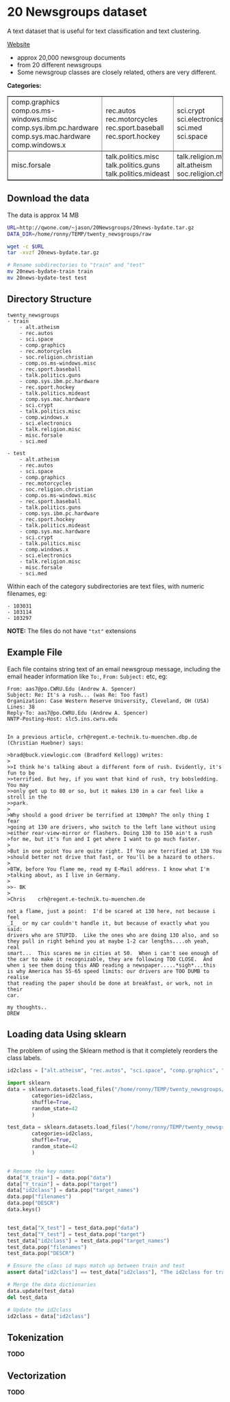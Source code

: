# 20 Newsgroups dataset

A text dataset that is useful for text classification and text clustering.


[Website](http://qwone.com/~jason/20Newsgroups/)

- approx 20,000 newsgroup documents
- from 20 different newsgroups
- Some newsgroup classes are closely related, others are very different.

**Categories:**

<table border="1">
<tbody><tr>
<td>comp.graphics<br>comp.os.ms-windows.misc<br>comp.sys.ibm.pc.hardware<br>comp.sys.mac.hardware<br>comp.windows.x</td>
<td>rec.autos<br>rec.motorcycles<br>rec.sport.baseball<br>rec.sport.hockey</td>
<td>sci.crypt<br>sci.electronics<br>sci.med<br>sci.space</td>
</tr><tr>
<td>misc.forsale</td>
<td>talk.politics.misc<br>talk.politics.guns<br>talk.politics.mideast</td>
<td>talk.religion.misc<br>alt.atheism<br>soc.religion.christian</td>
</tr>
</tbody></table>

## Download the data

The data is approx 14 MB

```sh
URL=http://qwone.com/~jason/20Newsgroups/20news-bydate.tar.gz
DATA_DIR=/home/ronny/TEMP/twenty_newsgroups/raw

wget -c $URL
tar -xvzf 20news-bydate.tar.gz

# Rename subdirectories to "train" and "test"
mv 20news-bydate-train train
mv 20news-bydate-test test
```

## Directory Structure
```
twenty_newsgroups
- train
    - alt.atheism
    - rec.autos
    - sci.space
    - comp.graphics
    - rec.motorcycles
    - soc.religion.christian
    - comp.os.ms-windows.misc
    - rec.sport.baseball
    - talk.politics.guns
    - comp.sys.ibm.pc.hardware
    - rec.sport.hockey
    - talk.politics.mideast
    - comp.sys.mac.hardware
    - sci.crypt
    - talk.politics.misc
    - comp.windows.x
    - sci.electronics
    - talk.religion.misc
    - misc.forsale
    - sci.med

- test
    - alt.atheism
    - rec.autos
    - sci.space
    - comp.graphics
    - rec.motorcycles
    - soc.religion.christian
    - comp.os.ms-windows.misc
    - rec.sport.baseball
    - talk.politics.guns
    - comp.sys.ibm.pc.hardware
    - rec.sport.hockey
    - talk.politics.mideast
    - comp.sys.mac.hardware
    - sci.crypt
    - talk.politics.misc
    - comp.windows.x
    - sci.electronics
    - talk.religion.misc
    - misc.forsale
    - sci.med
```

Within each of the category subdirectories are text files, with numeric filenames, eg:

```
- 103031
- 103114
- 103297
```

**NOTE:** The files do not have `"txt"` extensions

## Example File

Each file contains string text of an email newsgroup message, including the email header information like `To:`, `From:` `Subject:` etc, eg:

```
From: aas7@po.CWRU.Edu (Andrew A. Spencer)
Subject: Re: It's a rush... (was Re: Too fast)
Organization: Case Western Reserve University, Cleveland, OH (USA)
Lines: 38
Reply-To: aas7@po.CWRU.Edu (Andrew A. Spencer)
NNTP-Posting-Host: slc5.ins.cwru.edu


In a previous article, crh@regent.e-technik.tu-muenchen.dbp.de (Christian Huebner) says:

>brad@buck.viewlogic.com (Bradford Kellogg) writes:
>
>>I think he's talking about a different form of rush. Evidently, it's fun to be
>>terrified. But hey, if you want that kind of rush, try bobsledding. You may
>>only get up to 80 or so, but it makes 130 in a car feel like a stroll in the
>>park.
>
>Why should a good driver be terrified at 130mph? The only thing I fear
>going at 130 are drivers, who switch to the left lane without using
>either rear-view-mirror or flashers. Doing 130 to 150 ain't a rush
>for me, but it's fun and I get where I want to go much faster.
>
>But in one point You are quite right. If You are terrified at 130 You
>should better not drive that fast, or You'll be a hazard to others.
>
>BTW, before You flame me, read my E-Mail address. I know what I'm
>talking about, as I live in Germany.
>
>>- BK
>
>Chris    crh@regent.e-technik.tu-muenchen.de

not a flame, just a point:  I'd be scared at 130 here, not because i feel
_I_  or my car couldn't handle it, but because of exactly what you said:
drivers who are STUPID.  Like the ones who are doing 130 also, and so
they pull in right behind you at maybe 1-2 car lengths....oh yeah, real
smart...  This scares me in cities at 50.  When i can't see enough of
the car to make it recognizable, they are following TOO CLOSE.  And
when i see them doing this AND reading a newspaper.....*sigh*...this
is why America has 55-65 speed limits: our drivers are TOO DUMB to realise
that reading the paper should be done at breakfast, or work, not in their
car.

my thoughts..
DREW
```


## Loading data Using sklearn

The problem of using the Sklearn method is that it completely reorders the class labels.

```py
id2class = ["alt.atheism", "rec.autos", "sci.space", "comp.graphics", "rec.motorcycles", "soc.religion.christian", "comp.os.ms-windows.misc", "rec.sport.baseball", "talk.politics.guns", "comp.sys.ibm.pc.hardware", "rec.sport.hockey", "talk.politics.mideast", "comp.sys.mac.hardware", "sci.crypt", "talk.politics.misc", "comp.windows.x", "sci.electronics", "talk.religion.misc", "misc.forsale", "sci.med"]

import sklearn
data = sklearn.datasets.load_files("/home/ronny/TEMP/twenty_newsgroups/raw/train",
        categories=id2class,
        shuffle=True,
        random_state=42
        )

test_data = sklearn.datasets.load_files("/home/ronny/TEMP/twenty_newsgroups/raw/test",
        categories=id2class,
        shuffle=True,
        random_state=42
        )


# Rename the key names
data["X_train"] = data.pop("data")
data["Y_train"] = data.pop("target")
data["id2class"] = data.pop("target_names")
data.pop("filenames")
data.pop("DESCR")
data.keys()


test_data["X_test"] = test_data.pop("data")
test_data["Y_test"] = test_data.pop("target")
test_data["id2class"] = test_data.pop("target_names")
test_data.pop("filenames")
test_data.pop("DESCR")

# Ensure the class id maps match up between train and test
assert data["id2class"] == test_data["id2class"], "The id2class for train and test set are different"

# Merge the data dictionaries
data.update(test_data)
del test_data

# Update the id2class
id2class = data["id2class"]
```

## Tokenization
**TODO**

## Vectorization
**TODO**
